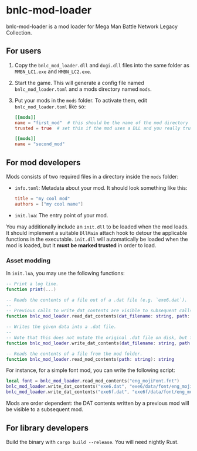 # bnlc-mod-loader

bnlc-mod-loader is a mod loader for Mega Man Battle Network Legacy Collection.

## For users

1. Copy the `bnlc_mod_loader.dll` and `dxgi.dll` files into the same folder as `MMBN_LC1.exe` and `MMBN_LC2.exe`.

2. Start the game. This will generate a config file named `bnlc_mod_loader.toml` and a mods directory named `mods`.

3. Put your mods in the `mods` folder. To activate them, edit `bnlc_mod_loader.toml` like so:

    ```toml
    [[mods]]
    name = "first_mod"  # this should be the name of the mod directory
    trusted = true  # set this if the mod uses a DLL and you really trust the author

    [[mods]]
    name = "second_mod"
    ```

## For mod developers

Mods consists of two required files in a directory inside the `mods` folder:

-   `info.toml`: Metadata about your mod. It should look something like this:

    ```toml
    title = "my cool mod"
    authors = ["my cool name"]
    ```

-   `init.lua`: The entry point of your mod.

You may additionally include an `init.dll` to be loaded when the mod loads. It should implement a suitable `DllMain` attach hook to detour the applicable functions in the executable. `init.dll` will automatically be loaded when the mod is loaded, but it **must be marked trusted** in order to load.

### Asset modding

In `init.lua`, you may use the following functions:

```lua
-- Print a log line.
function print(...)

-- Reads the contents of a file out of a .dat file (e.g. `exe6.dat`).
--
-- Previous calls to write_dat_contents are visible to subsequent calls to read_dat_contents.
function bnlc_mod_loader.read_dat_contents(dat_filename: string, path: string): string

-- Writes the given data into a .dat file.
--
-- Note that this does not mutate the original .dat file on disk, but for all intents and purposes to both the game and the mod loader it does.
function bnlc_mod_loader.write_dat_contents(dat_filename: string, path: string, contents: string)

-- Reads the contents of a file from the mod folder.
function bnlc_mod_loader.read_mod_contents(path: string): string
```

For instance, for a simple font mod, you can write the following script:

```lua
local font = bnlc_mod_loader.read_mod_contents("eng_mojiFont.fnt")
bnlc_mod_loader.write_dat_contents("exe6.dat", "exe6/data/font/eng_mojiFont.fnt", font)
bnlc_mod_loader.write_dat_contents("exe6f.dat", "exe6f/data/font/eng_mojiFont.fnt", font)
```

Mods are order dependent: the DAT contents written by a previous mod will be visible to a subsequent mod.

## For library developers

Build the binary with `cargo build --release`. You will need nightly Rust.
